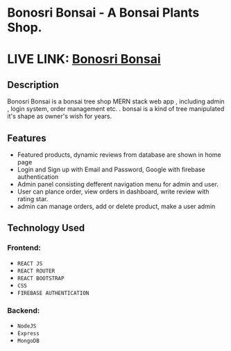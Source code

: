 # Bonosri Bonsai - A Bonsai Plants Shop.

# LIVE LINK: [ Bonosri Bonsai](https://bonosri-bonsai.web.app)

## Description

Bonosri Bonsai is a bonsai tree shop MERN stack web app , including admin , login system, order management etc. . bonsai is a kind of tree manipulated it's shape as owner's wish for years.

## Features

- Featured products, dynamic reviews from database are shown in home page
- Login and Sign up with Email and Password, Google with firebase authentication
- Admin panel consisting defferent navigation menu for admin and user.
- User can plance order, view orders in dashboard, write review with rating star.
- admin can manage orders, add or delete product, make a user admin

## Technology Used

### Frontend:

- `REACT JS`
- `REACT ROUTER`
- `REACT BOOTSTRAP`
- `CSS`
- `FIREBASE AUTHENTICATION`

### Backend:

- `NodeJS`
- `Express`
- `MongoDB`
